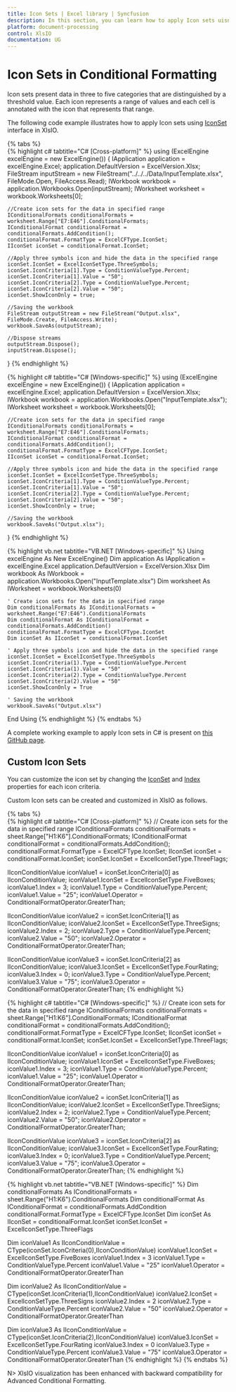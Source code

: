 ```yaml
---
title: Icon Sets | Excel library | Syncfusion
description: In this section, you can learn how to apply Icon sets uisng conditional formatting in an Excel document with XlsIO
platform: document-processing
control: XlsIO
documentation: UG
---
```


# Icon Sets in Conditional Formatting

Icon sets present data in three to five categories that are distinguished by a threshold value. Each icon represents a range of values and each cell is annotated with the icon that represents that range.

The following code example illustrates how to apply Icon sets using [IconSet](https://help.syncfusion.com/cr/file-formats/Syncfusion.XlsIO.IIconSet.html) interface in XlsIO.

{% tabs %}  
{% highlight c# tabtitle="C# [Cross-platform]" %}
using (ExcelEngine excelEngine = new ExcelEngine())
{
    IApplication application = excelEngine.Excel;
    application.DefaultVersion = ExcelVersion.Xlsx;
    FileStream inputStream = new FileStream("../../../Data/InputTemplate.xlsx", FileMode.Open, FileAccess.Read);
    IWorkbook workbook = application.Workbooks.Open(inputStream);
    IWorksheet worksheet = workbook.Worksheets[0];

    //Create icon sets for the data in specified range
    IConditionalFormats conditionalFormats = worksheet.Range["E7:E46"].ConditionalFormats;
    IConditionalFormat conditionalFormat = conditionalFormats.AddCondition();
    conditionalFormat.FormatType = ExcelCFType.IconSet;
    IIconSet iconSet = conditionalFormat.IconSet;

    //Apply three symbols icon and hide the data in the specified range
    iconSet.IconSet = ExcelIconSetType.ThreeSymbols;
    iconSet.IconCriteria[1].Type = ConditionValueType.Percent;
    iconSet.IconCriteria[1].Value = "50";
    iconSet.IconCriteria[2].Type = ConditionValueType.Percent;
    iconSet.IconCriteria[2].Value = "50";
    iconSet.ShowIconOnly = true;

    //Saving the workbook
    FileStream outputStream = new FileStream("Output.xlsx", FileMode.Create, FileAccess.Write);
    workbook.SaveAs(outputStream);

    //Dispose streams
    outputStream.Dispose();
    inputStream.Dispose();
}
{% endhighlight %}

{% highlight c# tabtitle="C# [Windows-specific]" %}
using (ExcelEngine excelEngine = new ExcelEngine())
{
    IApplication application = excelEngine.Excel;
    application.DefaultVersion = ExcelVersion.Xlsx;
    IWorkbook workbook = application.Workbooks.Open("InputTemplate.xlsx");
    IWorksheet worksheet = workbook.Worksheets[0];

    //Create icon sets for the data in specified range
    IConditionalFormats conditionalFormats = worksheet.Range["E7:E46"].ConditionalFormats;
    IConditionalFormat conditionalFormat = conditionalFormats.AddCondition();
    conditionalFormat.FormatType = ExcelCFType.IconSet;
    IIconSet iconSet = conditionalFormat.IconSet;

    //Apply three symbols icon and hide the data in the specified range
    iconSet.IconSet = ExcelIconSetType.ThreeSymbols;
    iconSet.IconCriteria[1].Type = ConditionValueType.Percent;
    iconSet.IconCriteria[1].Value = "50";
    iconSet.IconCriteria[2].Type = ConditionValueType.Percent;
    iconSet.IconCriteria[2].Value = "50";
    iconSet.ShowIconOnly = true;

    //Saving the workbook
    workbook.SaveAs("Output.xlsx");
}
{% endhighlight %}

{% highlight vb.net tabtitle="VB.NET [Windows-specific]" %}
Using excelEngine As New ExcelEngine()
    Dim application As IApplication = excelEngine.Excel
    application.DefaultVersion = ExcelVersion.Xlsx
    Dim workbook As IWorkbook = application.Workbooks.Open("InputTemplate.xlsx")
    Dim worksheet As IWorksheet = workbook.Worksheets(0)

    ' Create icon sets for the data in specified range
    Dim conditionalFormats As IConditionalFormats = worksheet.Range("E7:E46").ConditionalFormats
    Dim conditionalFormat As IConditionalFormat = conditionalFormats.AddCondition()
    conditionalFormat.FormatType = ExcelCFType.IconSet
    Dim iconSet As IIconSet = conditionalFormat.IconSet

    ' Apply three symbols icon and hide the data in the specified range
    iconSet.IconSet = ExcelIconSetType.ThreeSymbols
    iconSet.IconCriteria(1).Type = ConditionValueType.Percent
    iconSet.IconCriteria(1).Value = "50"
    iconSet.IconCriteria(2).Type = ConditionValueType.Percent
    iconSet.IconCriteria(2).Value = "50"
    iconSet.ShowIconOnly = True

    ' Saving the workbook
    workbook.SaveAs("Output.xlsx")
End Using
{% endhighlight %}
{% endtabs %}

A complete working example to apply Icon sets in C# is present on [this GitHub page](https://github.com/SyncfusionExamples/XlsIO-Examples/tree/master/Conditional%20Formatting/Icon%20Sets/NET/Icon%20Sets).

## Custom Icon Sets

You can customize the icon set by changing the [IconSet](https://help.syncfusion.com/cr/file-formats/Syncfusion.XlsIO.IIconConditionValue.html#Syncfusion_XlsIO_IIconConditionValue_IconSet) and [Index](https://help.syncfusion.com/cr/file-formats/Syncfusion.XlsIO.IIconConditionValue.html#Syncfusion_XlsIO_IIconConditionValue_Index) properties for each icon criteria.

Custom Icon sets can be created and customized in XlsIO as follows.

{% tabs %}  
{% highlight c# tabtitle="C# [Cross-platform]" %}
// Create icon sets for the data in specified range
IConditionalFormats conditionalFormats = sheet.Range["H1:K6"].ConditionalFormats;
IConditionalFormat conditionalFormat = conditionalFormats.AddCondition();
conditionalFormat.FormatType = ExcelCFType.IconSet;
IIconSet iconSet = conditionalFormat.IconSet;
iconSet.IconSet = ExcelIconSetType.ThreeFlags;

IIconConditionValue iconValue1 = iconSet.IconCriteria[0] as IIconConditionValue;
iconValue1.IconSet = ExcelIconSetType.FiveBoxes;
iconValue1.Index = 3;
iconValue1.Type = ConditionValueType.Percent;
iconValue1.Value = "25";
iconValue1.Operator = ConditionalFormatOperator.GreaterThan;

IIconConditionValue iconValue2 = iconSet.IconCriteria[1] as IIconConditionValue;
iconValue2.IconSet = ExcelIconSetType.ThreeSigns;
iconValue2.Index = 2;
iconValue2.Type = ConditionValueType.Percent;
iconValue2.Value = "50";
iconValue2.Operator = ConditionalFormatOperator.GreaterThan;

IIconConditionValue iconValue3 = iconSet.IconCriteria[2] as IIconConditionValue;
iconValue3.IconSet = ExcelIconSetType.FourRating;
iconValue3.Index = 0;
iconValue3.Type = ConditionValueType.Percent;
iconValue3.Value = "75";
iconValue3.Operator = ConditionalFormatOperator.GreaterThan;
{% endhighlight %}

{% highlight c# tabtitle="C# [Windows-specific]" %}
// Create icon sets for the data in specified range
IConditionalFormats conditionalFormats = sheet.Range["H1:K6"].ConditionalFormats;
IConditionalFormat conditionalFormat = conditionalFormats.AddCondition();
conditionalFormat.FormatType = ExcelCFType.IconSet;
IIconSet iconSet = conditionalFormat.IconSet;
iconSet.IconSet = ExcelIconSetType.ThreeFlags;

IIconConditionValue iconValue1 = iconSet.IconCriteria[0] as IIconConditionValue;
iconValue1.IconSet = ExcelIconSetType.FiveBoxes;
iconValue1.Index = 3;
iconValue1.Type = ConditionValueType.Percent;
iconValue1.Value = "25";
iconValue1.Operator = ConditionalFormatOperator.GreaterThan;

IIconConditionValue iconValue2 = iconSet.IconCriteria[1] as IIconConditionValue;
iconValue2.IconSet = ExcelIconSetType.ThreeSigns;
iconValue2.Index = 2;
iconValue2.Type = ConditionValueType.Percent;
iconValue2.Value = "50";
iconValue2.Operator = ConditionalFormatOperator.GreaterThan;

IIconConditionValue iconValue3 = iconSet.IconCriteria[2] as IIconConditionValue;
iconValue3.IconSet = ExcelIconSetType.FourRating;
iconValue3.Index = 0;
iconValue3.Type = ConditionValueType.Percent;
iconValue3.Value = "75";
iconValue3.Operator = ConditionalFormatOperator.GreaterThan;
{% endhighlight %}

{% highlight vb.net tabtitle="VB.NET [Windows-specific]" %}
Dim conditionalFormats As IConditionalFormats = sheet.Range("H1:K6").ConditionalFormats
Dim conditionalFormat As IConditionalFormat = conditionalFormats.AddCondition
conditionalFormat.FormatType = ExcelCFType.IconSet
Dim iconSet As IIconSet = conditionalFormat.IconSet
iconSet.IconSet = ExcelIconSetType.ThreeFlags

Dim iconValue1 As IIconConditionValue = CType(iconSet.IconCriteria(0),IIconConditionValue)
iconValue1.IconSet = ExcelIconSetType.FiveBoxes
iconValue1.Index = 3
iconValue1.Type = ConditionValueType.Percent
iconValue1.Value = "25"
iconValue1.Operator = ConditionalFormatOperator.GreaterThan

Dim iconValue2 As IIconConditionValue = CType(iconSet.IconCriteria(1),IIconConditionValue)
iconValue2.IconSet = ExcelIconSetType.ThreeSigns
iconValue2.Index = 2
iconValue2.Type = ConditionValueType.Percent
iconValue2.Value = "50"
iconValue2.Operator = ConditionalFormatOperator.GreaterThan

Dim iconValue3 As IIconConditionValue = CType(iconSet.IconCriteria(2),IIconConditionValue)
iconValue3.IconSet = ExcelIconSetType.FourRating
iconValue3.Index = 0
iconValue3.Type = ConditionValueType.Percent
iconValue3.Value = "75"
iconValue3.Operator = ConditionalFormatOperator.GreaterThan
{% endhighlight %}
{% endtabs %}  

N> XlsIO visualization has been enhanced with backward compatibility for Advanced Conditional Formatting.